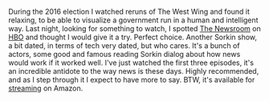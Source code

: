 During the 2016 election I watched reruns of The West Wing and found it relaxing, to be able to visualize a government run in a human and intelligent way. Last night, looking for something to watch, I spotted <a href="https://en.wikipedia.org/wiki/The_Newsroom_(American_TV_series)">The Newsroom</a> on <a href="https://www.hbo.com/the-newsroom">HBO</a> and thought I would give it a try. Perfect choice. Another Sorkin show, a bit dated, in terms of tech very dated, but who cares. It's a bunch of actors, some good and famous reading Sorkin dialog about how news would work if it worked well. I've just watched the first three episodes, it's an incredible antidote to the way news is these days. Highly recommended, and as I step through it I expect to have more to say. BTW, it's available for <a href="https://www.amazon.com/The-Newsroom-Season-1/dp/B00CW8DRU8">streaming</a> on Amazon.
